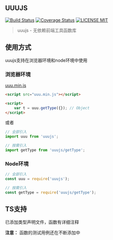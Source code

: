 ## UUUJS

[![Build Status](https://travis-ci.org/wmui/uuujs.svg?branch=master)](https://travis-ci.org/wmui/uuujs)
[![Coverage Status](https://coveralls.io/repos/github/wmui/uuujs/badge.svg?branch=master)](https://coveralls.io/github/wmui/uuujs?branch=master)
[![LICENSE MIT](https://img.shields.io/npm/l/uuujs.svg)](https://www.npmjs.com/package/uuujs)

> uuujs - 无依赖前端工具函数库

## 使用方式

uuujs支持在浏览器环境和node环境中使用

### 浏览器环境

[uuu.min.js](https://github.com/wmui/uuujs/blob/master/dist/uuu.min.js)

```html
<script src="uuu.min.js"></script>

<script>
    var t = uuu.getType({}); // Object
</script>
```

或者

```js
// 全部引入
import uuu from 'uuujs';

// 按需引入
import getType from 'uuujs/getType';
```

### Node环境

```js
// 全部引入
const uuu = require('uuujs');

// 按需引入
const getType = require('uuujs/getType');
```

## TS支持

已添加类型声明文件，函数有详细注释

**注意：** 函数的测试用例还在不断添加中
